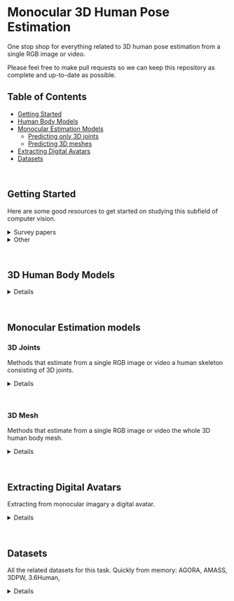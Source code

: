 # Monocular 3D Human Pose Estimation
One stop shop for everything related to 3D human pose estimation from a single RGB image or video.

Please feel free to make pull requests so we can keep this repository as complete and up-to-date as possible.

## Table of Contents
- [Getting Started](#start)
- [Human Body Models](#bodymodels)
- [Monocular Estimation Models](#estimation)
  - [Predicting only 3D joints](#joints)
  - [Predicting 3D meshes](#meshes)
- [Extracting Digital Avatars](#avatars)
- [Datasets](#datasets)


&nbsp;
&nbsp;
## Getting Started <a name="start"></a>
Here are some good resources to get started on studying this subfield of computer vision. 

<details>
  <summary>Survey papers</summary>
  
  - [Monocular Human Pose Estimation: A Survey of Deep Learning-based Methods](https://arxiv.org/abs/2006.01423)
  - [A survey on monocular 3D human pose estimation](https://www.sciencedirect.com/science/article/pii/S2096579620300887)
  - [Deep 3D human pose estimation: A review](https://www.sciencedirect.com/science/article/pii/S1077314221000692)
  
  
</details>
  
<details>
  <summary>Other</summary>
  
  - [OpenPose GitHub](https://github.com/CMU-Perceptual-Computing-Lab/openpose)
  - https://paperswithcode.com/task/monocular-3d-human-pose-estimation 
  - [SMPL paper](https://files.is.tue.mpg.de/black/papers/SMPL2015.pdf)
  - [ArXiv feed](https://arxiv.org/search/?query=3D+human+pose&searchtype=all&source=header)
  
</details>


&nbsp;
&nbsp;
## 3D Human Body Models <a name="bodymodels"></a>
<details>
  <summary>Details</summary>
  
  | Model name   | Year | Description                                          | Link |
  | :---         | :----|    :----                                             |          ---: |
  | SCAPE        | 2005 | Shape Completion and Animation of People | [[Project page]](http://ai.stanford.edu/~drago/Projects/scape/scape.html) |
  | BlendSCAPE   | 2012 | Coregistration: Simultaneous Alignment and Modeling of Articulated 3D Shape | [[Paper PDF]](https://files.is.tue.mpg.de/black/papers/HirshbergECCV2012.pdf) |
  | SMPL         | 2015 | A Skinned Multi-Person Linear Model                  | [[Project page]](https://smpl.is.tue.mpg.de/)      |
  | SMPL-H       | 2017 | Embodied Hands: Modeling and Capturing Hands and Bodies Together | [[PDF page]](https://ps.is.mpg.de/uploads_file/attachment/attachment/392/Embodied_Hands_SiggraphAsia2017.pdf) |
  | SMPL-X       | 2019 | SMPL eXpressive                                      | [[Project page]](https://smpl-x.is.tue.mpg.de/)    |
  | STAR         | 2020 | A Sparse Trained Articulated Human Body Regressor    | [[Project page]](https://star.is.tue.mpg.de/)      |
  | GHUM & GHUML | 2020 | Generative 3D Human Shape and Articulated Pose Models| [[GitHub page]](https://github.com/google-research/google-research/tree/master/ghum)|

</details>


&nbsp;
&nbsp;
## Monocular Estimation models <a name="estimation"></a>

### 3D Joints <a name="joints"></a>
Methods that estimate from a single RGB image or video a human skeleton consisting of 3D joints.

<details>
  <summary>Details</summary>

  | Model name   | Year | Description                                                | Temporal | Link |
  | :---         | :----|    :----                                                   |:---:|     ---: |
  | - | - | - | - | - |
  
</details>


&nbsp;
### 3D Mesh <a name="meshes"></a>
Methods that estimate from a single RGB image or video the whole 3D human body mesh.
  
<details>
  <summary>Details</summary>
 
  | Model name   | Year | Description                                                | Body model used | Temporal | Link |
  | :---         | :----|    :----                                                   | :---:           |:---:|     ---: |
  | DecoMR       | 2020 | 3D Human Mesh Regression with Dense Correspondence         | SMPL | :white_large_square: | [[GitHub page]](https://github.com/zengwang430521/DecoMR)
  | VIBE         | 2020 | Video Inference for Human Body Pose and Shape Estimation   | SMPL        |:white_check_mark:  |[[GitHub page]](https://github.com/mkocabas/VIBE)|
  | -            | 2021 | Human Performance Capture from Monocular Video in the Wild | SMPL            |:white_check_mark:  |  [[PDF]](https://arxiv.org/pdf/2111.14672.pdf)|
  | SimPoE | 2021 | Simulated Character Control for 3D Human Pose Estimation | | :white_check_mark: | [[PaperswCode Page]](https://paperswithcode.com/paper/simpoe-simulated-character-control-for-3d) |

</details>

&nbsp;
&nbsp;
## Extracting Digital Avatars <a name="avatars"></a>
Extracting from monocular imagary a digital avatar. 
<details>
  <summary>Details</summary>
  
  | Name   | Year | Description | Body model used | Link |
  | :---   | :----| :----       |:---:            | ---: |
  | ICON   | 2021 | Implicit Clothed humans Obtained from Normals |  | [[Project page]](https://icon.is.tue.mpg.de/) |

</details>

&nbsp;
&nbsp;
## Datasets <a name="datasets"></a>
All the related datasets for this task. Quickly from memory: AGORA, AMASS, 3DPW, 3.6Human, 
<details>
  <summary>Details</summary>
  
  | Name   | Year | Description | Size     | Link |
  | :---   | :----| :----       |:---:     | ---: |
  | 3DPW   | 2018 | 3D poses in the wild   | - | [[Project page]](https://virtualhumans.mpi-inf.mpg.de/3DPW/) |

</details>


